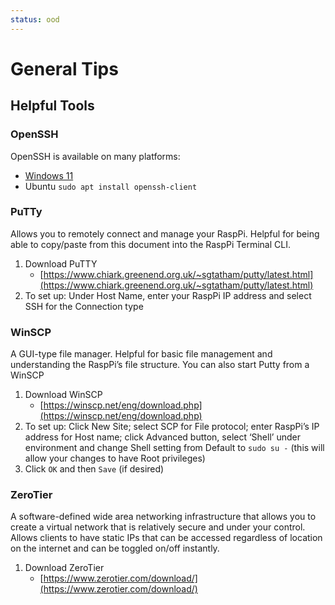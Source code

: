 ```yaml
---
status: ood
---
```


# General Tips

## Helpful Tools

### OpenSSH

OpenSSH is available on many platforms:

* [Windows 11](https://learn.microsoft.com/en-us/windows-server/administration/openssh/openssh_install_firstuse?tabs=gui)
* Ubuntu `sudo apt install openssh-client`


### PuTTy
Allows you to remotely connect and manage your RaspPi. 
Helpful for being able to copy/paste from this document into the RaspPi Terminal CLI. 

1. Download PuTTY
    - [https://www.chiark.greenend.org.uk/~sgtatham/putty/latest.html](https://www.chiark.greenend.org.uk/~sgtatham/putty/latest.html)
2. To set up: Under Host Name, enter your RaspPi IP address and select SSH for the Connection type

### WinSCP
A GUI-type file manager. 
Helpful for basic file management and understanding the RaspPi’s file structure. 
You can also start Putty from a WinSCP

1. Download WinSCP
    - [https://winscp.net/eng/download.php](https://winscp.net/eng/download.php)
2. To set up: Click New Site; select SCP for File protocol; enter RaspPi’s IP address for Host name; click Advanced button, select ‘Shell’ under
environment and change Shell setting from Default to ```sudo su -``` (this will allow your changes to have Root privileges)
3. Click `OK` and then `Save` (if desired)

### ZeroTier
A software-defined wide area networking infrastructure that 
allows you to create a virtual network that is relatively secure and under your control. 
Allows clients to have static IPs that can be accessed 
regardless of location on the internet and can be toggled on/off instantly.

1. Download ZeroTier
    - [https://www.zerotier.com/download/](https://www.zerotier.com/download/)
